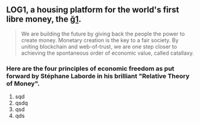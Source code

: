 ## LOG1, a housing platform for the world's first libre money, the [ğ1](https://monnaie-libre.fr/).

> We are building the future by giving back the people the power to create money.
> Monetary creation is the key to a fair society. By uniting blockchain and web-of-trust, we are one step closer to achieving
> the spontaneous order of economic value, called catallaxy.

### Here are the four principles of economic freedom as put forward by Stéphane Laborde in his brilliant "Relative Theory of Money". 
1. sqd
2. qsdq
3. qsd
4. qds

